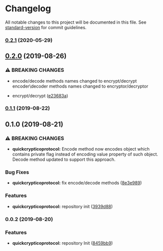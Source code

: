 # Changelog

All notable changes to this project will be documented in this file. See [standard-version](https://github.com/conventional-changelog/standard-version) for commit guidelines.

### [0.2.1](https://github.com/uamanager/qcp/compare/v0.2.0...v0.2.1) (2020-05-29)

## [0.2.0](https://github.com/uamanager/qcp/compare/v0.1.1...v0.2.0) (2019-08-26)


### ⚠ BREAKING CHANGES

* encode/decode methods names changed to encrypt/decrypt
encoder\decoder methods
names changed to encryptor/decryptor

* encrypt/decrypt ([e23683a](https://github.com/uamanager/qcp/commit/e23683a))

### [0.1.1](https://github.com/uamanager/qcp/compare/v0.1.0...v0.1.1) (2019-08-22)

## 0.1.0 (2019-08-21)


### ⚠ BREAKING CHANGES

* **quickcrypticoprotocol:** Encode method now encodes object which contains private flag instead of encoding
value property of such object.
Decode method updated to support this approach.

### Bug Fixes

* **quickcrypticoprotocol:** fix encode/decode methods ([8e3e989](https://github.com/uamanager/qcp/commit/8e3e989))


### Features

* **quickcrypticoprotocol:** repository init ([3939d88](https://github.com/uamanager/qcp/commit/3939d88))

### 0.0.2 (2019-08-20)


### Features

* **quickcrypticoprotocol:** repository Init ([8459bb9](https://github.com/uamanager/qcp/commit/8459bb9))
